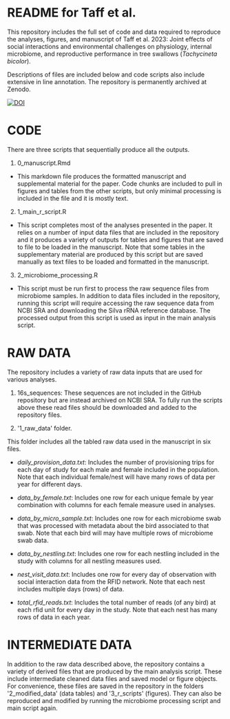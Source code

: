 # README for Taff et al.

This repository includes the full set of code and data required to reproduce the analyses, figures, and manuscript of Taff et al. 2023: Joint effects of social interactions and environmental challenges on physiology, internal microbiome, and reproductive performance in tree swallows (*Tachycineta bicolor*). 

Descriptions of files are included below and code scripts also include extensive in line annotation. The repository is permanently archived at Zenodo.

[![DOI](https://zenodo.org/badge/526660527.svg)](https://zenodo.org/badge/latestdoi/526660527)

# CODE

There are three scripts that sequentially produce all the outputs.

1. 0_manuscript.Rmd

  - This markdown file produces the formatted manuscript and supplemental material for the paper. Code chunks are included to pull in figures and tables from the other scripts, but only minimal processing is included in the file and it is mostly text. 
  
2. 1_main_r_script.R

 - This script completes most of the analyses presented in the paper. It relies on a number of input data files that are included in the repository and it produces a variety of outputs for tables and figures that are saved to file to be loaded in the manuscript. Note that some tables in the supplementary material are produced by this script but are saved manually as text files to be loaded and formatted in the manuscript.
 
3. 2_microbiome_processing.R 

 - This script must be run first to process the raw sequence files from microbiome samples. In addition to data files included in the repository, running this script will require accessing the raw sequence data from NCBI SRA and downloading the Silva rRNA reference database. The processed output from this script is used as input in the main analysis script.
 
# RAW DATA

The repository includes a variety of raw data inputs that are used for various analyses.

1. 16s_sequences: These sequences are not included in the GitHub repository but are instead archived on NCBI SRA. To fully run the scripts above these read files should be downloaded and added to the repository files.

2. '1_raw_data' folder.

This folder includes all the tabled raw data used in the manuscript in six files.

- *daily_provision_data.txt*: Includes the number of provisioning trips for each day of study for each male and female included in the population. Note that each individual female/nest will have many rows of data per year for different days.

- *data_by_female.txt*: Includes one row for each unique female by year combination with columns for each female measure used in analyses.

- *data_by_micro_sample.txt*: Includes one row for each microbiome swab that was processed with metadata about the bird associated to that swab. Note that each bird will may have multiple rows of microbiome swab data.

- *data_by_nestling.txt*: Includes one row for each nestling included in the study with columns for all nestling measures used.

- *nest_visit_data.txt*: Includes one row for every day of observation with social interaction data from the RFID network. Note that each nest includes multiple days (rows) of data.

- *total_rfid_reads.txt*: Includes the total number of reads (of any bird) at each rfid unit for every day in the study. Note that each nest has many rows of data in each year.

# INTERMEDIATE DATA

In addition to the raw data described above, the repository contains a variety of derived files that are produced by the main analysis script. These include intermediate cleaned data files and saved model or figure objects. For convenience, these files are saved in the repository in the folders '2_modified_data' (data tables) and '3_r_scripts' (figures). They can also be reproduced and modified by running the microbiome processing script and main script again.